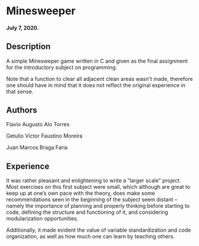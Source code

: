 # Minesweeper

#### July 7, 2020.

## Description
A simple Minesweper game written in C and given as the final assignment for the introductory subject on programming.

Note that a function to clear all adjacent clean areas wasn't made, therefore one should have in mind that it does not reflect the original experience in that sense.

## Authors
Flavio Augusto Alo Torres

Getulio Victor Faustino Moreira

Juan Marcos Braga Faria

## Experience
It was rather pleasant and enlightening to write a “larger scale” project. Most exercises on this first subject were small, which although are great to keep up at one’s own pace with the theory, does make some recommendations seen in the beginning of the subject seem distant – namely the importance of planning and properly thinking before starting to code, defining the structure and functioning of it, and considering modularization opportunities. 

Additionally, it made evident the value of variable standardization and code organization, as well as how much one can learn by teaching others. 
